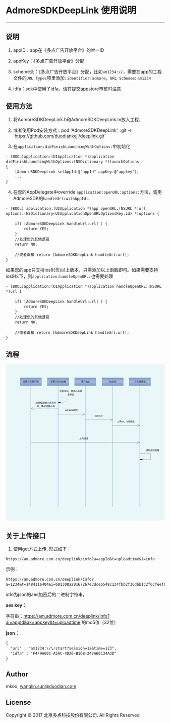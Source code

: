 # AdmoreSDKDeepLink 使用说明
***

## 说明
1. appID：app在《多点广告开放平台》的唯一ID

2. appKey：《多点广告开放平台》分配

3. scheme头：《多点广告开放平台》分配，比如`am1234://`，需要在app的工程文件的`URL Types`项里添加: `identifier`: `admore`，`URL Schemes`: `am1234 `

4. idfa：sdk中使用了idfa，请在提交appstore审核时注意

## 使用方法
1. 将AdmoreSDKDeepLink.h和AdmoreSDKDeepLink.m放入工程，

2. 或者使用Pod安装方式：pod 'AdmoreSDKDeepLink', :git => 'https://github.com/duodiankeji/deeplink.git'

3. 在`application:didFinishLaunchingWithOptions:`中初始化

```
- (BOOL)application:(UIApplication *)application didFinishLaunchingWithOptions:(NSDictionary *)launchOptions
{
    [AdmoreSDKDeepLink setAppId:@"appId" appKey:@"appkey"];
    ...
}
```

4. 在您的AppDelegate中override `application:openURL:options:`方法，调用AdmoreSDK的`handleUrl:withAppId:`:

```
- (BOOL) application:(UIApplication *)app openURL:(NSURL *)url options:(NSDictionary<UIApplicationOpenURLOptionsKey,id> *)options {
    
    if( [AdmoreSDKDeepLink handleUrl:url] ) {
        return YES;
    }
    //处理您的其他逻辑
    return NO;
    
    //或者直接 return [AdmoreSDKDeepLink handleUrl:url];
}

```
如果您的app只支持ios9(含)以上版本，只需添加以上函数即可。如果需要支持ios9以下，则`application:handleOpenURL:`也需要处理

```
- (BOOL)application:(UIApplication *)application handleOpenURL:(NSURL *)url {
    
    if( [AdmoreSDKDeepLink handleUrl:url] ) {
        return YES;
    }
    //处理您的其他逻辑
    return NO;
    
    //或者直接 return [AdmoreSDKDeepLink handleUrl:url];
}
```
## 流程
![](Sequence.png)


## 关于上传接口
1. 使用get方式上传, 形式如下：

```
https://am.admore.com.cn/deeplink/info?a=appId&t=uploadtime&i=info
```

示例：

```
https://am.admore.com.cn/deeplink/info?a=1234&t=1484116404&i=b01308a20167267e3dceb548c134fbb2f36dbb1c2f6cfeef0eda79a2c4eb1b4253002798993f780ea85221ab4c61cb567d6a4bcb4f3438b484dc32fe41042bf1dd385c44c2de2a151c23ea88c60b70a5f74ecb5a1e13fd2633a35df0c0392e45938ab2290a862b05ab95ed64b8605a77
```

info为json的aes加密后的二进制字符串，

**aes key：**  

字符串：https://am.admore.com.cn/deeplink/info?ai=appId&ak=appkey&t=uploadtime 的md5值（32位）


**json：**

```
{
  "url" : "am1234:\/\/start?session=12&time=123",
  "idfa" : "F4F9A60C-A5AC-4D26-B168-247A66C34A3D"
}
```

## Author

mkoo, wanglin.sun@duodian.com

## License

Copyright © 2017 北京多点科技股份有限公司. All Rights Reserved
